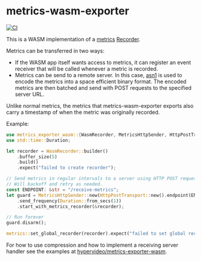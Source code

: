 <!-- cargo-rdme start -->


# metrics-wasm-exporter

[![CI](https://github.com/hypervideo/metrics-exporter-wasm/actions/workflows/ci.yml/badge.svg)](https://github.com/hypervideo/metrics-exporter-wasm/actions/workflows/ci.yml)

This is a WASM implementation of a [metrics](https://github.com/metrics-rs/metrics) [Recorder](https://docs.rs/metrics/latest/metrics/trait.Recorder.html).

Metrics can be transferred in two ways:

- If the WASM app itself wants access to metrics, it can register an event receiver that will be called whenever a
  metric is recorded.
- Metrics can be send to a remote server. In this case, [asn1](https://github.com/kellerkindt/asn1rs) is used to
  encode the metrics into a space efficient binary format. The encoded metrics are then batched and send with POST
  requests to the specified server URL.

Unlike normal metrics, the metrics that metrics-wasm-exporter exports also carry a timestamp of when the metric was
originally recorded.

Example:

```rust
use metrics_exporter_wasm::{WasmRecorder, MetricsHttpSender, HttpPostTransport};
use std::time::Duration;

let recorder = WasmRecorder::builder()
    .buffer_size(5)
    .build()
    .expect("failed to create recorder");

// Send metrics in regular intervals to a server using HTTP POST requests.
// Will backoff and retry as needed.
const ENDPOINT: &str = "/receive-metrics";
let guard = MetricsHttpSender::new(HttpPostTransport::new().endpoint(ENDPOINT))
    .send_frequency(Duration::from_secs(1))
    .start_with_metrics_recorder(&recorder);

// Run forever
guard.disarm();

metrics::set_global_recorder(recorder).expect("failed to set global recorder");
```

For how to use compression and how to implement a receiving server handler see the examples at [hypervideo/metrics-exporter-wasm](https://github.com/hypervideo/metrics-exporter-wasm/tree/main/examples/server-and-client).

<!-- cargo-rdme end -->
